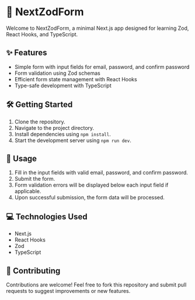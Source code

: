 # 🚀 NextZodForm

Welcome to NextZodForm, a minimal Next.js app designed for learning Zod, React Hooks, and TypeScript.

## ✨ Features
- Simple form with input fields for email, password, and confirm password
- Form validation using Zod schemas
- Efficient form state management with React Hooks
- Type-safe development with TypeScript

## 🛠️ Getting Started
1. Clone the repository.
2. Navigate to the project directory.
3. Install dependencies using `npm install`.
4. Start the development server using `npm run dev`.

## 📝 Usage
1. Fill in the input fields with valid email, password, and confirm password.
2. Submit the form.
3. Form validation errors will be displayed below each input field if applicable.
4. Upon successful submission, the form data will be processed.

## 💻 Technologies Used
- Next.js
- React Hooks
- Zod
- TypeScript

## 🤝 Contributing
Contributions are welcome! Feel free to fork this repository and submit pull requests to suggest improvements or new features.


